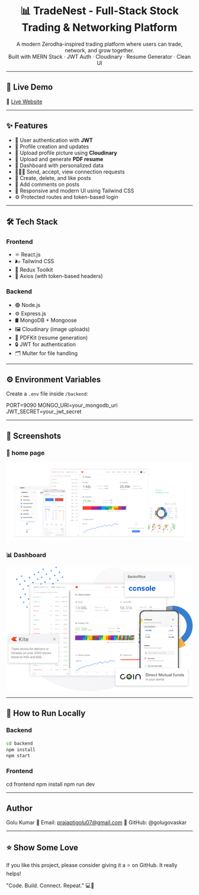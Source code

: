 <h1 align="center">📊 TradeNest - Full-Stack Stock Trading & Networking Platform</h1>

<p align="center">
  A modern Zerodha-inspired trading platform where users can trade, network, and grow together.
  <br />
  Built with MERN Stack · JWT Auth · Cloudinary · Resume Generator · Clean UI
</p>

---

## 🚀 Live Demo

🔗 [Live Website]("https://tradenest-72ak.onrender.com/)

---

## ✨ Features

- 🔐 User authentication with **JWT**
- 👤 Profile creation and updates
- 📸 Upload profile picture using **Cloudinary**
- 📄 Upload and generate **PDF resume**
- 🧾 Dashboard with personalized data
- 🧑‍🤝‍🧑 Send, accept, view connection requests
- 📝 Create, delete, and like posts
- 💬 Add comments on posts
- 🎨 Responsive and modern UI using Tailwind CSS
- ⚙️ Protected routes and token-based login

---

## 🛠️ Tech Stack

### Frontend
- ⚛️ React.js
- 🌬️ Tailwind CSS
- 🔁 Redux Toolkit
- 🔐 Axios (with token-based headers)

### Backend
- 🟢 Node.js
- ⚙️ Express.js
- 🛢️ MongoDB + Mongoose
- 🖼️ Cloudinary (image uploads)
- 📄 PDFKit (resume generation)
- 🔒 JWT for authentication
- 🗂️ Multer for file handling



---

## ⚙️ Environment Variables

Create a `.env` file inside `/backend`:

PORT=9090
MONGO_URI=your_mongodb_uri
JWT_SECRET=your_jwt_secret



---

## 📸 Screenshots

### 🔐 home page
![home page](frontend/public/media/images/homeHero.png)

### 📊 Dashboard
![Dashboard](frontend/public/media/images/signup.png)

---

## 🧪 How to Run Locally

### Backend

```bash
cd backend
npm install
npm start
```
### Frontend
cd frontend
npm install
npm run dev



 ---

 ##  Author
Golu Kumar
📧 Email: prajaptigolu07@gmail.com
🔗 GitHub: @golugovaskar

---
## ⭐ Show Some Love
If you like this project, please consider giving it a ⭐ on GitHub. It really helps!

"Code. Build. Connect. Repeat." 💻🚀
